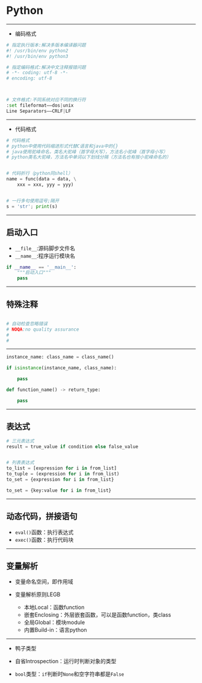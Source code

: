 # Python
---
- 编码格式
```py
# 指定执行版本:解决多版本编译器问题
#! /usr/bin/env python2
#! /usr/bin/env python3

# 指定编码格式:解决中文注释报错问题
# -*- coding: utf-8 -*-
# encoding: utf-8



# 文件格式:不同系统对应不同的换行符
:set fileformat——dos|unix
Line Separators——CRLF|LF

```
---
- 代码格式
```py
# 代码格式
# python中使用代码缩进形式代替C语言和java中的{}
# java使用驼峰命名，类名大驼峰（首字母大写），方法名小驼峰（首字母小写）
# python类名大驼峰，方法名中单词以下划线分隔（方法名也有按小驼峰命名的）


# 代码折行（python同shell）
name = func(data = data, \
    xxx = xxx, yyy = yyy)


# 一行多句使用逗号;隔开
s = 'str'; print(s)

```


---
## 启动入口
- `__file__`:源码脚步文件名
- `__name__`:程序运行模块名

```py
if __name__ == '__main__':
    """启动入口"""
    pass
```

---
## 特殊注释
```py

# 自动检查忽略错误
# NOQA:no quality assurance
#
#
```
---
```py
instance_name: class_name = class_name()

if isinstance(instance_name, class_name):

    pass

def function_name() -> return_type:

    pass

```

---
## 表达式
```py
# 三元表达式
result = true_value if condition else false_value


# 列表表达式
to_list = [expression for i in from_list]
to_tuple = (expression for i in from_list)
to_set = {expression for i in from_list}

to_set = {key:value for i in from_list}
```


---


## 动态代码，拼接语句

- `eval()`函数：执行表达式
- `exec()`函数：执行代码块






---
## 变量解析
- 变量命名空间，即作用域

- 变量解析原则LEGB
    - 本地Local：函数function
    - 嵌套Enclosing：外层嵌套函数，可以是函数function，类class
    - 全局Global：模块module
    - 内置Build-in：语言python


---

- 鸭子类型
- 自省Introspection：运行时判断对象的类型


- `bool`类型：`if`判断时`None`和空字符串都是`False`